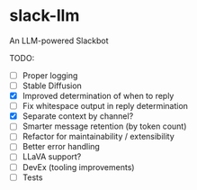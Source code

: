# slack-llm
An LLM-powered Slackbot

TODO:
- [ ] Proper logging
- [ ] Stable Diffusion
- [x] Improved determination of when to reply
- [ ] Fix whitespace output in reply determination
- [x] Separate context by channel?
- [ ] Smarter message retention (by token count)
- [ ] Refactor for maintainability / extensibility
- [ ] Better error handling
- [ ] LLaVA support?
- [ ] DevEx (tooling improvements)
- [ ] Tests